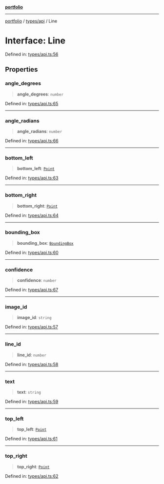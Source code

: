 [**portfolio**](../../../README.md)

***

[portfolio](../../../modules.md) / [types/api](../README.md) / Line

# Interface: Line

Defined in: [types/api.ts:56](https://github.com/tnorlund/Portfolio/blob/6846296160cfd8089a42e003c062b1a290f94fed/portfolio/types/api.ts#L56)

## Properties

### angle\_degrees

> **angle\_degrees**: `number`

Defined in: [types/api.ts:65](https://github.com/tnorlund/Portfolio/blob/6846296160cfd8089a42e003c062b1a290f94fed/portfolio/types/api.ts#L65)

***

### angle\_radians

> **angle\_radians**: `number`

Defined in: [types/api.ts:66](https://github.com/tnorlund/Portfolio/blob/6846296160cfd8089a42e003c062b1a290f94fed/portfolio/types/api.ts#L66)

***

### bottom\_left

> **bottom\_left**: [`Point`](Point.md)

Defined in: [types/api.ts:63](https://github.com/tnorlund/Portfolio/blob/6846296160cfd8089a42e003c062b1a290f94fed/portfolio/types/api.ts#L63)

***

### bottom\_right

> **bottom\_right**: [`Point`](Point.md)

Defined in: [types/api.ts:64](https://github.com/tnorlund/Portfolio/blob/6846296160cfd8089a42e003c062b1a290f94fed/portfolio/types/api.ts#L64)

***

### bounding\_box

> **bounding\_box**: [`BoundingBox`](BoundingBox.md)

Defined in: [types/api.ts:60](https://github.com/tnorlund/Portfolio/blob/6846296160cfd8089a42e003c062b1a290f94fed/portfolio/types/api.ts#L60)

***

### confidence

> **confidence**: `number`

Defined in: [types/api.ts:67](https://github.com/tnorlund/Portfolio/blob/6846296160cfd8089a42e003c062b1a290f94fed/portfolio/types/api.ts#L67)

***

### image\_id

> **image\_id**: `string`

Defined in: [types/api.ts:57](https://github.com/tnorlund/Portfolio/blob/6846296160cfd8089a42e003c062b1a290f94fed/portfolio/types/api.ts#L57)

***

### line\_id

> **line\_id**: `number`

Defined in: [types/api.ts:58](https://github.com/tnorlund/Portfolio/blob/6846296160cfd8089a42e003c062b1a290f94fed/portfolio/types/api.ts#L58)

***

### text

> **text**: `string`

Defined in: [types/api.ts:59](https://github.com/tnorlund/Portfolio/blob/6846296160cfd8089a42e003c062b1a290f94fed/portfolio/types/api.ts#L59)

***

### top\_left

> **top\_left**: [`Point`](Point.md)

Defined in: [types/api.ts:61](https://github.com/tnorlund/Portfolio/blob/6846296160cfd8089a42e003c062b1a290f94fed/portfolio/types/api.ts#L61)

***

### top\_right

> **top\_right**: [`Point`](Point.md)

Defined in: [types/api.ts:62](https://github.com/tnorlund/Portfolio/blob/6846296160cfd8089a42e003c062b1a290f94fed/portfolio/types/api.ts#L62)
